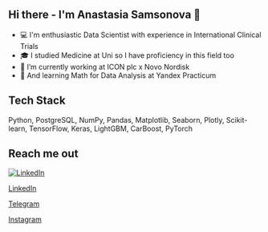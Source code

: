 ## Hi there - I'm Anastasia Samsonova 👋

- 💻 I'm enthusiastic Data Scientist with experience in International Clinical Trials
- 🎓 I studied Medicine at Uni so I have proficiency in this field too 
- 🔭 I’m currently working at ICON plc x Novo Nordisk
- 🌱 And learning Math for Data Analysis at Yandex Practicum

## Tech Stack

Python, PostgreSQL, NumPy, Pandas, Matplotlib, Seaborn, Plotly, Scikit-learn, TensorFlow, Keras, LightGBM, CarBoost, PyTorch

## Reach me out

[![LinkedIn](https://www.google.com/url?sa=i&url=https%3A%2F%2Fwww.flaticon.com%2Ffree-icon%2Flinkedin_174857&psig=AOvVaw37E9uF2ZdynMUmCmmEvZCo&ust=1719051841101000&source=images&cd=vfe&opi=89978449&ved=0CBEQjRxqFwoTCKi33KS97IYDFQAAAAAdAAAAABAE)](https://www.linkedin.com/in/anastasia-samsonova-404740216/)

[LinkedIn](https://www.linkedin.com/in/anastasia-samsonova-404740216/)

[Telegram](https://t.me/ana67s)

[Instagram](https://www.instagram.com/anastasia.sam_?igsh=eWp3bnNydHNnamxv&utm_source=qr)
